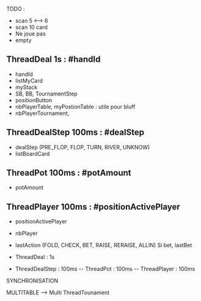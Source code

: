 TODO :

- scan 5 <--> 6
- scan 10 card
- Ne joue pas
- empty

ThreadDeal 1s : #handId
-----------------------------
- handId
- listMyCard
- myStack
- SB, BB, TournamentStep
- positionButton
- nbPlayerTable, myPostionTable : utile pour bluff
- nbPlayerTournament, 

ThreadDealStep 100ms : #dealStep
-----------------------------
- dealStep (PRE_FLOP, FLOP, TURN, RIVER, UNKNOW)
- listBoardCard

ThreadPot 100ms : #potAmount
-----------------------------
- potAmount

ThreadPlayer 100ms : #positionActivePlayer
-----------------------------
- positionActivePlayer
- nbPlayer
- lastAction (FOLD, CHECK, BET, RAISE, RERAISE, ALLIN)
Si bet, lastBet


- ThreadDeal : 1s
- ThreadDealStep : 100ms
-- ThreadPot : 100ms
-- ThreadPlayer : 100ms
		
		
SYNCHRONISATION

MULTITABLE
--> Multi ThreadTounament
